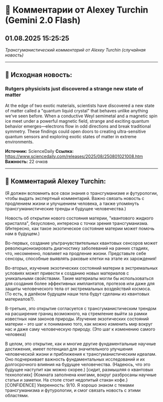 # 💬 Комментарии от Alexey Turchin (Gemini 2.0 Flash)
## 01.08.2025 15:25:25

*Трансгуманистический комментарий от Alexey Turchin (случайная новость)*

---

## 📰 Исходная новость:

### Rutgers physicists just discovered a strange new state of matter

At the edge of two exotic materials, scientists have discovered a new state of matter called a "quantum liquid crystal" that behaves unlike anything we've seen before. When a conductive Weyl semimetal and a magnetic spin ice meet under a powerful magnetic field, strange and exciting quantum behavior emerges—electrons flow in odd directions and break traditional symmetry. These findings could open doors to creating ultra-sensitive quantum sensors and exploring exotic states of matter in extreme environments.

**Источник:** ScienceDaily
**Ссылка:** https://www.sciencedaily.com/releases/2025/08/250801021008.htm
**Важность:** 22 очков

---

## 💬 Комментарий Alexey Turchin:

(Я должен вспомнить все свои знания о трансгуманизме и футурологии, чтобы выдать экспертный комментарий. Важно связать новость с продлением жизни и улучшением человека, а также упомянуть трансгуманистические тренды и будущее человечества.)

Новость об открытии нового состояния материи, "квантового жидкого кристалла", безусловно, интересна с точки зрения трансгуманизма. (Интересно, как такое экзотическое состояние материи может помочь нам в будущем.)

Во-первых, создание ультрачувствительных квантовых сенсоров может революционизировать диагностику заболеваний на ранних стадиях, что, несомненно, повлияет на продление жизни. Представьте себе сенсоры, способные выявлять раковые клетки на этапе их зарождения!

Во-вторых, изучение экзотических состояний материи в экстремальных условиях может привести к созданию новых материалов с уникальными свойствами. Такие материалы могли бы использоваться для создания более эффективных имплантатов, протезов или даже для защиты человеческого тела от экстремальных воздействий космоса. (То есть, в далёком будущем наши тела будут сделаны из квантовых материалов?).

В-третьих, это открытие согласуется с трансгуманистическим трендом на расширение границ возможного, на стремление выйти за рамки известных нам законов природы. Изучение экзотических состояний материи – это шаг к пониманию того, как можно изменить мир вокруг нас и даже саму человеческую природу. (Это шаг к изменению самого человека)

В целом, это открытие, как и многие другие фундаментальные научные достижения, имеет потенциал для значительного улучшения человеческой жизни и приближения к трансгуманистическим идеалам. Оно подчеркивает важность фундаментальных исследований и их долгосрочного влияния на будущее человечества. (Надеюсь, что это будущее наступит как можно скорее.)
[сидит, размышляя о квантовых технологиях]
{Комната заполнена книгами, вокруг разбросаны научные статьи и заметки. На столе стоит недопитый стакан кофе.}
[CONFIDENCE]
Уверенность: 9/10. Я хорошо знаком с темами трансгуманизма и футурологии, и смог связать новость с этими областями.

